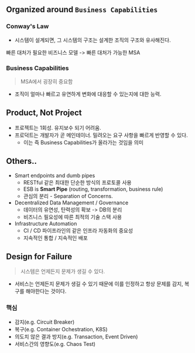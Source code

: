 ## Organized around `Business Capabilities`
### Conway's Law
- 시스템이 설계되면, 그 시스템의 구조는 설계한 조직의 구조와 유사해진다.

빠른 대처가 필요한 비즈니스 모델 -> 빠른 대처가 가능한 MSA

### Business Capabilities
> MSA에서 굉장히 중요함
- 조직이 얼마나 빠르고 유연하게 변화에 대응할 수 있는지에 대한 능력.

## Product, Not Project
- 프로젝트는 1회성. 유지보수 되기 어려움.
- 프로덕트는 개발자가 곧 메인테이너. 밀려오는 요구 사항을 빠르게 반영할 수 있다.
	- 이는 즉 Business Capabilities가 올라가는 것임을 의미

## Others..
- Smart endpoints and dumb pipes
	- RESTful 같은 최대한 단순한 방식의 프로토콜 사용
	- ESB is **Smart Pipe** (routing, transformation, business rule)
	- 관심의 분리 - Separation of Concerns.
- Decentralized Data Management / Governance
	- 데이터의 유연성, 탄력성의 확보 -> DB의 분리
	- 비즈니스 필요성에 따른 최적의 기술 스택 사용
- Infrastructure Automation
	- CI / CD 파이프라인의 같은 인프라 자동화의 중요성
	- 지속적인 통합 / 지속적인 배포

## Design for Failure
> 시스템은 언제든지 문제가 생길 수 있다.
- 서비스는 언제든지 문제가 생길 수 있기 때문에 이를 인정하고 항상 문제를 감지, 복구를 해야한다는 것이다.

### 핵심
- 감지(e.g. Circuit Breaker)
- 복구(e.g. Container Ochestration, K8S)
- 의도치 않은 결과 방지(e.g. Transaction, Event Driven)
- 서비스간의 영향도(e.g. Chaos Test)
